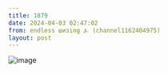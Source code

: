 ```yaml
---
title: 1879
date: 2024-04-03 02:47:02
from: endless шизing ⍼ (channel1162404975)
layout: post
---
```


![image](photos/photo_292@03-04-2024_02-47-02.jpg)


